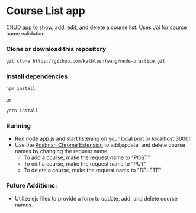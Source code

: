 # Course List app 

CRUD app to show, add, edit, and delete a course list. Uses [Joi](https://www.npmjs.com/package/joi) for course name validation. 

### Clone or download this repository

```sh
git clone https://github.com/kathleenfwang/node-practice.git
```

### Install dependencies

```sh
npm install
```

or

```sh
yarn install
```
### Running
- Run node app.js and start listening on your local port or localhost:3000! 
- Use the [Postman Chrome Extension](https://chrome.google.com/webstore/detail/postman/fhbjgbiflinjbdggehcddcbncdddomop?hl=en) to add,update, and delete course names by changing the request name. 
  - To add a course, make the request name to "POST"
  - To edit a course, make the request name to "PUT"
  - To delete a course, make the request name to "DELETE"

### Future Additions: 
- Utilize ejs files to provide a form to update, add, and delete course names. 
